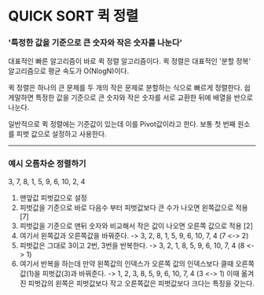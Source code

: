 # QUICK SORT 퀵 정렬

### '특정한 값을 기준으로 큰 숫자와 작은 숫자를 나눈다'

대표적인 빠른 알고리즘이 바로 퀵 정렬 알고리즘이다.
퀵 정렬은 대표적인 '분할 정복' 알고리즘으로 평균 속도가 O(NlogN)이다.

퀵 정렬은 하나의 큰 문제를 두 개의 작은 문제로 분할하는 식으로 빠르게 정렬한다.
쉽게말하면 특정한 값을 기준으로 큰 숫자와 작은 숫자를 서로 교환한 뒤에 배열을 반으로 나눈다.

일반적으로 퀵 정렬에는 기준값이 있는데 이를 Pivot값이라고 한다. 보통 첫 번째 원소를 피벗 값으로
설정하고 사용한다.

---

### 예시 오름차순 정렬하기

3, 7, 8, 1, 5, 9, 6, 10, 2, 4

1. 맨앞값 피벗값으로 설정
2. 피벗값을 기준으로 바로 다음수 부터 피벗값보다 큰 수가 나오면 왼쪽값으로 적용 [7]
3. 피벗값을 기준으로 맨뒤 숫자와 비교해서 작은 값이 나오면 오른쪽 값으로 적용 [2]
4. 여기서 왼쪽값과 오른쪽값을 바꿔준다. -> 3, 2, 8, 1, 5, 9, 6, 10, 7, 4 (7 <-> 2)
5. 피벗값은 그대로 3이고 2번, 3번을 반복한다. -> 3, 2, 1, 8, 5, 9, 6, 10, 7, 4 (8 <-> 1)
6. 여기서 반복을 하는데 만약 왼쪽값의 인덱스가 오른쪽 값의 인덱스보다 클때 오른쪽 값(1)을 피벗값(3)과 바꿔준다. -> 1, 2, 3, 8, 5, 9, 6, 10, 7, 4 (3 <-> 1) 이때 옮겨진 피벗갑의 왼쪽은 피벗값보다 작고 오른쪽값은 피벗값보다 크다는 특징을 갖는다.
